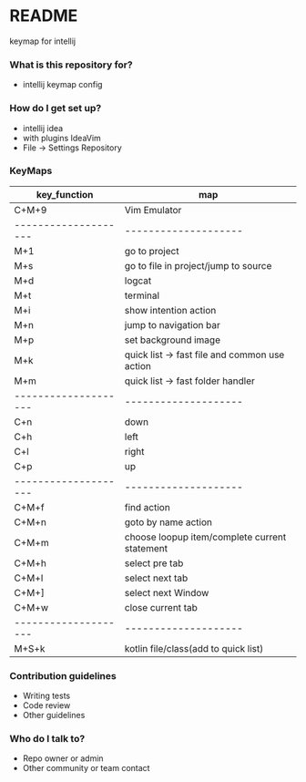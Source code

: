 # README #

keymap for intellij

### What is this repository for? ###

* intellij keymap config 

### How do I get set up? ###

* intellij idea
* with plugins IdeaVim
* File -> Settings Repository

### KeyMaps ###

key_function|map
-|-
C+M+9|Vim Emulator
--------------------|--------------------
M+1|go to project
M+s|go to file in project/jump to source
M+d|logcat
M+t|terminal
M+i|show intention action
M+n|jump to navigation bar
M+p|set background image
M+k|quick list -> fast file and common use action
M+m|quick list -> fast folder handler
--------------------|--------------------
C+n|down
C+h|left
C+l|right
C+p|up
--------------------|--------------------
C+M+f|find action
C+M+n|goto by name action
C+M+m|choose loopup item/complete current statement
C+M+h|select pre tab
C+M+l|select next tab
C+M+]|select next Window
C+M+w|close current tab
--------------------|--------------------
M+S+k|kotlin file/class(add to quick list)


### Contribution guidelines ###

* Writing tests
* Code review
* Other guidelines

### Who do I talk to? ###

* Repo owner or admin
* Other community or team contact